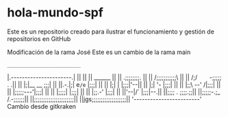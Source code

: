 # hola-mundo-spf
Este es un repositorio creado para ilustrar el funcionamiento y gestión de repositorios en GitHub

Modificación de la rama José
Este es un cambio de la rama main

    ________________________
|.----------------------.|
||                      ||
||       ______         ||
||     .;;;;;;;;.       ||
||    /;;;;;;;;;;;\     ||
||   /;/`    `-;;;;; . .||
||   |;|__  __  \;;;|   ||
||.-.|;| e`/e`  |;;;|   ||
||   |;|  |     |;;;|'--||
||   |;|  '-    |;;;|   ||
||   |;;\ --'  /|;;;|   ||
||   |;;;;;---'\|;;;|   ||
||   |;;;;|     |;;;|   ||
||   |;;.-'     |;;;|   ||
||'--|/`        |;;;|--.||
||;;;;    .     ;;;;.\;;||
||;;;;;-.;_    /.-;;;;;;||
||;;;;;;;;;;;;;;;;;;;;;;||
||jgs;;;;;;;;;;;;;;;;;;;||
'------------------------'
Cambio desde gitkraken
